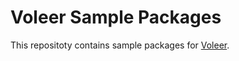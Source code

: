 # Voleer Sample Packages

This repositoty contains sample packages for [Voleer](https://www.voleer.com).
